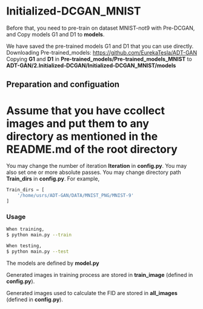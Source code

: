 # Initialized-DCGAN_MNIST

Before that, you need to pre-train on dataset MNIST-not9 with Pre-DCGAN, and Copy models G1 and D1 to **models**. 

We have saved the pre-trained models G1 and D1 that you can use directly.
Downloading Pre-trained_models: https://github.com/EurekaTesla/ADT-GAN
Copying **G1** and **D1** in **Pre-trained_models/Pre-trained_models_MNIST** to **ADT-GAN/2.Initialized-DCGAN/Initialized-DCGAN_MNIST/models**




## Preparation and configuation

# Assume that you have ccollect images and put them to any directory as mentioned in the README.md of the root directory

You may change the number of iteration  **Iteration** in **config.py**.
You may also set one or more absolute passes.
You may change directory path **Train_dirs** in **config.py**.
For example, 
```python
Train_dirs = [
    '/home/usrs/ADT-GAN/DATA/MNIST_PNG/MNIST-9'
]
```

### Usage

```bash
When training,
$ python main.py --train

When testing,
$ python main.py --test
```

The models are defined by **model.py**

Generated images in training process are stored in **train_image** (defined in **config.py**).

Generated images used to calculate the FID are stored in **all_images** (defined in **config.py**).
